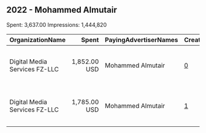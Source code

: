 ## 2022 - Mohammed Almutair 
Spent: 3,637.00
Impressions: 1,444,820

|OrganizationName|Spent|PayingAdvertiserNames|CreativeUrls|Impressions|Genders|AgeBrackets|CountryCodes|BillingAddresses|CandidateBallotInformation|
|:---|---:|:---|:---|---:|:---|:---|:---|:---|:---|
|Digital Media Services FZ-LLC|1,852.00 USD|Mohammed Almutair|[0](https://www.snap.com/political-ads/asset/e151bb29ab031476f076253d94ef890955d5a2591acfb866444b6aac87af8877?mediaType=mp4)|735,814||18+|kuwait|"Media City, Knowledge Village, Choueiri Group Building,Dubai,251589 ,AE"|Mohammed Almutair|
|Digital Media Services FZ-LLC|1,785.00 USD|Mohammed Almutair|[1](https://www.snap.com/political-ads/asset/f985515fe80e35e4cca17cdec409e1e3d954c924e93a167e019126f6d2538c96?mediaType=mp4)|709,006||18+|kuwait|"Media City, Knowledge Village, Choueiri Group Building,Dubai,251589 ,AE"|Mohammed Almutair|
